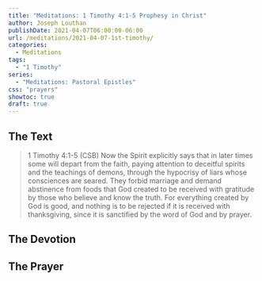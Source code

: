 ```yaml
---
title: "Meditations: 1 Timothy 4:1-5 Prophesy in Christ"
author: Joseph Louthan
publishDate: 2021-04-07T06:00:00-06:00
url: /meditations/2021-04-07-1st-timothy/
categories:
  - Meditations
tags:
  - "1 Timothy"
series:
  - "Meditations: Pastoral Epistles"
css: "prayers"
showtoc: true
draft: true
---
```


## The Text

>1 Timothy 4:1-5 (CSB) Now the Spirit explicitly says that in later times some will depart from the faith, paying attention to deceitful spirits and the teachings of demons, through the hypocrisy of liars whose consciences are seared. They forbid marriage and demand abstinence from foods that God created to be received with gratitude by those who believe and know the truth. For everything created by God is good, and nothing is to be rejected if it is received with thanksgiving, since it is sanctified by the word of God and by prayer.

## The Devotion


## The Prayer

<div style="font-variant: small-caps;">

</div>

```text

```
